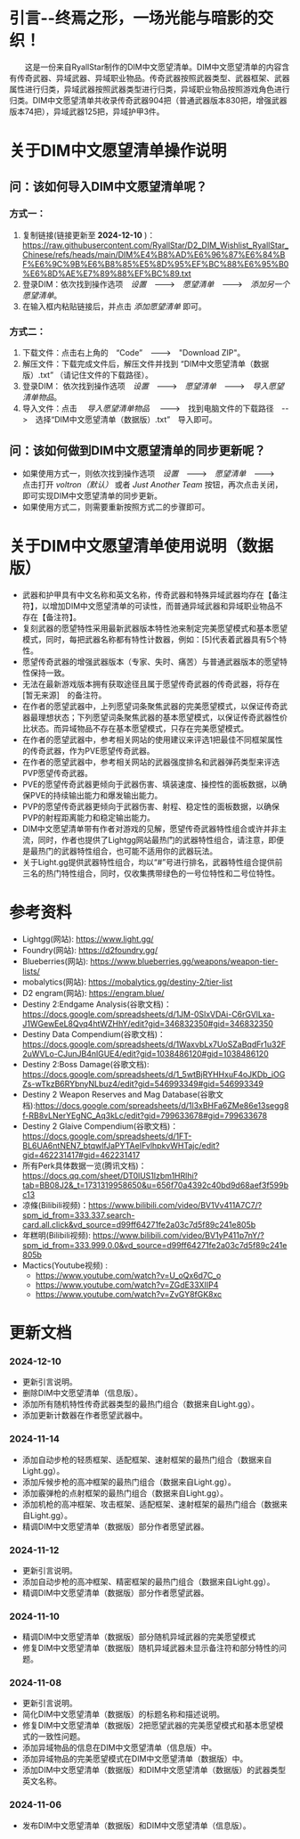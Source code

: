 # 引言--终焉之形，一场光能与暗影的交织！</center>
&emsp;&emsp;这是一份来自RyallStar制作的DIM中文愿望清单。DIM中文愿望清单的内容含有传奇武器、异域武器、异域职业物品。传奇武器按照武器类型、武器框架、武器属性进行归类，异域武器按照武器类型进行归类，异域职业物品按照游戏角色进行归类。DIM中文愿望清单共收录传奇武器904把（普通武器版本830把，增强武器版本74把），异域武器125把，异域护甲3件。

# 关于DIM中文愿望清单操作说明
## 问：该如何导入DIM中文愿望清单呢？
### 方式一：
1. 复制链接(链接更新至 __2024-12-10__ )：<https://raw.githubusercontent.com/RyallStar/D2_DIM_Wishlist_RyallStar_Chinese/refs/heads/main/DIM%E4%B8%AD%E6%96%87%E6%84%BF%E6%9C%9B%E6%B8%85%E5%8D%95%EF%BC%88%E6%95%B0%E6%8D%AE%E7%89%88%EF%BC%89.txt>
2. 登录DIM：依次找到操作选项&emsp;_设置_&emsp;--->&emsp;_愿望清单_&emsp;--->&emsp;_添加另一个愿望清单_。
3. 在输入框内粘贴链接后，并点击 _添加愿望清单_ 即可。

### 方式二：  
1. 下载文件：点击右上角的&emsp;“Code”&emsp;--->&emsp;"Download ZIP"。
2. 解压文件：下载完成文件后，解压文件并找到 “DIM中文愿望清单（数据版）.txt” （请记住文件的下载路径）。
3. 登录DIM： 依次找到操作选项&emsp;_设置_&emsp;--->&emsp;_愿望清单_&emsp;--->&emsp;_导入愿望清单物品_。
4. 导入文件：点击&emsp; _导入愿望清单物品_ &emsp;--->&emsp;找到电脑文件的下载路径&emsp;-->&emsp;选择“DIM中文愿望清单（数据版）.txt”&emsp;导入即可。

## 问：该如何做到DIM中文愿望清单的同步更新呢？
* 如果使用方式一，则依次找到操作选项&emsp;_设置_&emsp;--->&emsp;_愿望清单_&emsp;--->&emsp; 点击打开 _voltron（默认）_ 或者 _Just Another Team_ 按钮，再次点击关闭，即可实现DIM中文愿望清单的同步更新。
* 如果使用方式二，则需要重新按照方式二的步骤即可。


# 关于DIM中文愿望清单使用说明（数据版）
* 武器和护甲具有中文名称和英文名称，传奇武器和特殊异域武器均存在【备注符】，以增加DIM中文愿望清单的可读性，而普通异域武器和异域职业物品不存在【备注符】。
* 复刻武器的愿望特性采用最新武器版本特性池来制定完美愿望模式和基本愿望模式，同时，每把武器名称都有特性计数器，例如：[5]代表着武器具有5个特性。
* 愿望传奇武器的增强武器版本（专家、失时、痛苦）与普通武器版本的愿望特性保持一致。
* 无法在最新游戏版本拥有获取途径且属于愿望传奇武器的传奇武器，将存在&emsp;[暂无来源]&emsp;的备注符。
* 在作者的愿望武器中，上列愿望词条聚焦武器的完美愿望模式，以保证传奇武器最理想状态；下列愿望词条聚焦武器的基本愿望模式，以保证传奇武器性价比状态。而异域物品不存在基本愿望模式，只存在完美愿望模式。
* 在作者的愿望武器中，参考相关网站的使用建议来评选1把最佳不同框架属性的传奇武器，作为PVE愿望传奇武器。
* 在作者的愿望武器中，参考相关网站的武器强度排名和武器弹药类型来评选PVP愿望传奇武器。
* PVE的愿望传奇武器更倾向于武器伤害、填装速度、操控性的面板数据，以确保PVE的持续输出能力和爆发输出能力。
* PVP的愿望传奇武器更倾向于武器伤害、射程、稳定性的面板数据，以确保PVP的射程距离能力和稳定输出能力。
* DIM中文愿望清单带有作者对游戏的见解，愿望传奇武器特性组合或许并非主流，同时，作者也提供了Lightgg网站最热门的武器特性组合，请注意，即便是最热门的武器特性组合，也可能不适用你的武器玩法。
* 关于Light.gg提供武器特性组合，均以“#”号进行排名，武器特性组合提供前三名的热门特性组合，同时，仅收集携带绿色的一号位特性和二号位特性。


# 参考资料
* Lightgg(网站): <https://www.light.gg/>
* Foundry(网站): <https://d2foundry.gg/>
* Blueberries(网站): <https://www.blueberries.gg/weapons/weapon-tier-lists/>
* mobalytics(网站): <https://mobalytics.gg/destiny-2/tier-list>
* D2 engram(网站): <https://engram.blue/>
* Destiny 2:Endgame Analysis(谷歌文档)：<https://docs.google.com/spreadsheets/d/1JM-0SlxVDAi-C6rGVlLxa-J1WGewEeL8Qvq4htWZHhY/edit?gid=346832350#gid=346832350>
* Destiny Data Compendium(谷歌文档)：<https://docs.google.com/spreadsheets/d/1WaxvbLx7UoSZaBqdFr1u32F2uWVLo-CJunJB4nlGUE4/edit?gid=1038486120#gid=1038486120>
* Destiny 2:Boss Damage(谷歌文档): <https://docs.google.com/spreadsheets/d/1_5wtBjRYHHxuF4oJKDb_iOGZs-wTkzB6RYbnyNLbuz4/edit?gid=546993349#gid=546993349>
* Destiny 2 Weapon Reserves and Mag Database(谷歌文档):<https://docs.google.com/spreadsheets/d/1l3xBHFa6ZMe86e13segg8f-RB8vLNerYEgNC_Aq3kLc/edit?gid=799633678#gid=799633678>
* Destiny 2 Glaive Compendium(谷歌文档)：<https://docs.google.com/spreadsheets/d/1FT-BL6UA6ntNEN7_btqwlfJaPYTAeIFvlhpkvWHTajc/edit?gid=462231417#gid=462231417>
* 所有Perk具体数据一览(腾讯文档)：<https://docs.qq.com/sheet/DT0lUS1lzbm1HRlhi?tab=BB08J2&_t=1731319958650&u=656f70a4392c40bd9d68aef3f599bc13>
* 凉條(Bilibili视频)：<https://www.bilibili.com/video/BV1Vv411A7C7/?spm_id_from=333.337.search-card.all.click&vd_source=d99ff64271fe2a03c7d5f89c241e805b>
* 年糕明(Bilibili视频): <https://www.bilibili.com/video/BV1yP411p7nY/?spm_id_from=333.999.0.0&vd_source=d99ff64271fe2a03c7d5f89c241e805b>
* Mactics(Youtube视频) :
   * <https://www.youtube.com/watch?v=U_oQx6d7C_o>
   * <https://www.youtube.com/watch?v=ZGdE33XIIP4>
   * <https://www.youtube.com/watch?v=ZvGY8fGK8xc>


# 更新文档
### 2024-12-10
 * 更新引言说明。
 * 删除DIM中文愿望清单（信息版）。
 * 添加所有随机特性传奇武器类型的最热门组合（数据来自Light.gg）。
 * 添加更新计数器在作者愿望武器中。

### 2024-11-14
 * 添加自动步枪的轻质框架、适配框架、速射框架的最热门组合（数据来自Light.gg）。
 * 添加斥候步枪的高冲框架的最热门组合（数据来自Light.gg）。
 * 添加霰弹枪的点射框架的最热门组合（数据来自Light.gg）。
 * 添加机枪的高冲框架、攻击框架、适配框架、速射框架的最热门组合（数据来自Light.gg）。
 * 精调DIM中文愿望清单（数据版）部分作者愿望武器。

### 2024-11-12
 * 更新引言说明。
 * 添加自动步枪的高冲框架、精密框架的最热门组合（数据来自Light.gg）。
 * 精调DIM中文愿望清单（数据版）部分作者愿望武器。

### 2024-11-10 
 * 精调DIM中文愿望清单（数据版）部分随机异域武器的完美愿望模式
 * 修复DIM中文愿望清单（数据版）随机异域武器未显示备注符和部分特性的问题。

### 2024-11-08
 * 更新引言说明。
 * 简化DIM中文愿望清单（数据版）的标题名称和描述说明。
 * 修复DIM中文愿望清单（数据版）2把愿望武器的完美愿望模式和基本愿望模式的一致性问题。
 * 添加异域物品的信息在DIM中文愿望清单（信息版）中。
 * 添加异域物品的完美愿望模式在DIM中文愿望清单（数据版）中。
 * 添加DIM中文愿望清单（数据版）和DIM中文愿望清单（数据版）的武器类型英文名称。

### 2024-11-06
 * 发布DIM中文愿望清单（数据版）和DIM中文愿望清单（信息版）。
